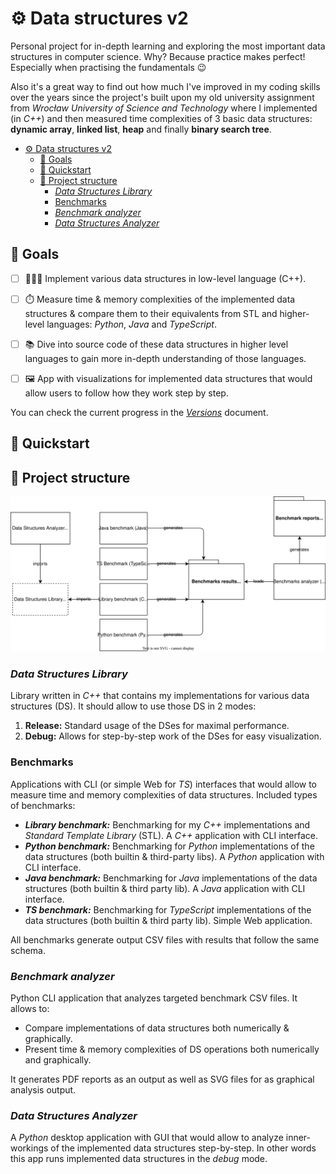 # ⚙️ Data structures v2

Personal project for in-depth learning and exploring the most important data structures in computer science. Why? Because practice makes perfect! Especially when practising the fundamentals 😉

Also it's a great way to find out how much I've improved in my coding skills over the years since the project's built upon my old university assignment from *Wrocław University of Science and Technology* where I implemented (in *C++*) and then measured time complexities of 3 basic data structures: **dynamic array**, **linked list**, **heap** and finally **binary search tree**.

- [⚙️ Data structures v2](#️-data-structures-v2)
  - [🎯 Goals](#-goals)
  - [🚀 Quickstart](#-quickstart)
  - [📇 Project structure](#-project-structure)
    - [*Data Structures Library*](#data-structures-library)
    - [Benchmarks](#benchmarks)
    - [*Benchmark analyzer*](#benchmark-analyzer)
    - [*Data Structures Analyzer*](#data-structures-analyzer)

## 🎯 Goals

- [ ] 👨🏻‍💻 Implement various data structures in low-level language (C++).

- [ ] ⏱️ Measure time & memory complexities of the implemented data structures & compare them to their equivalents from STL and higher-level languages: *Python*, *Java* and *TypeScript*.

- [ ] 📚 Dive into source code of these data structures in higher level languages to gain more in-depth understanding of those languages.

- [ ] 🖼️ App with visualizations for implemented data structures that would allow users to follow how they work step by step.

You can check the current progress in the [*Versions*](/docs/versions.md) document.

## 🚀 Quickstart

## 📇 Project structure

![project structure](/docs/img/project-structure.svg)

### *Data Structures Library*

Library written in *C++* that contains my implementations for various data structures (DS). It should allow to use those DS in 2 modes:

1. **Release:** Standard usage of the DSes for maximal performance.
2. **Debug:** Allows for step-by-step work of the DSes for easy visualization.

### Benchmarks

Applications with CLI (or simple Web for *TS*) interfaces that would allow to measure time and memory complexities of data structures. Included types of benchmarks:

* ***Library benchmark:*** Benchmarking for my *C++* implementations and *Standard Template Library* (STL). A *C++* application with CLI interface.
* ***Python benchmark:*** Benchmarking for *Python* implementations of the data structures (both builtin & third-party libs). A *Python* application with CLI interface.
* ***Java benchmark:*** Benchmarking for *Java* implementations of the data structures (both builtin & third party lib). A *Java* application with CLI interface. 
* ***TS benchmark:*** Benchmarking for *TypeScript* implementations of the data structures (both builtin & third party lib). Simple Web application.

All benchmarks generate output CSV files with results that follow the same schema.

### *Benchmark analyzer*

Python CLI application that analyzes targeted benchmark CSV files. It allows to:

* Compare implementations of data structures both numerically & graphically.
* Present time & memory complexities of DS operations both numerically and graphically.

It generates PDF reports as an output as well as SVG files for as graphical analysis output.

### *Data Structures Analyzer*

A *Python* desktop application with GUI that would allow to analyze inner-workings of the implemented data structures step-by-step. In other words this app runs implemented data structures in the *debug* mode. 
